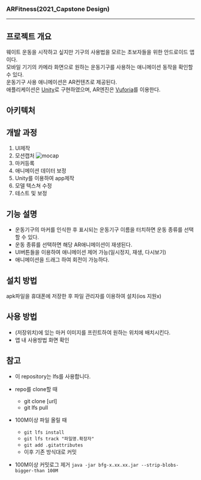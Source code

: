 ### ARFitness(2021_Capstone Design)
-----------------------
## 프로젝트 개요
웨이트 운동을 시작하고 싶지만 기구의 사용법을 모르는 초보자들을 위한 안드로이드 앱이다.  
모바일 기기의 카메라 화면으로 원하는 운동기구를 사용하는 애니메이션 동작을 확인할 수 있다.  
운동기구 사용 애니메이션은 AR컨텐츠로 제공된다.  
애플리케이션은 [Unity](https://unity.com/kr)로 구현하였으며, AR엔진은 [Vuforia](https://developer.vuforia.com/)를 이용한다.  
## 아키텍처

## 개발 과정
1. UI제작
2. 모션캡처
![mocap](./img/screenshot.png)
3. 마커등록
4. 애니메이션 데이터 보정
5. Unity를 이용하여 app제작
6. 모델 텍스쳐 수정
7. 테스트 및 보정
## 기능 설명
- 운동기구의 마커를 인식한 후 표시되는 운동기구 이름을 터치하면 운동 종류를 선택할 수 있다.
- 운동 종류를 선택하면 해당 AR애니메이션이 재생된다.
- UI버튼들을 이용하여 애니메이션 제어 가능(일시정지, 재생, 다시보기)  
- 애니메이션을 드래그 하여 회전이 가능하다.

## 설치 방법
apk파일을 휴대폰에 저장한 후 파일 관리자를 이용하여 설치(ios 지원x)

## 사용 방법
- (저장위치)에 있는 마커 이미지를 프린트하여 원하는 위치에 배치시킨다.
- 앱 내 사용방법 화면 확인

## 참고
- 이 repository는 lfs를 사용합니다.
- repo를 clone할 때
  - git clone [url]
  - git lfs pull
- 100M이상 파일 올릴 때  
  - `git lfs install`  
  - `git lfs track "파일명.확장자"`  
  - `git add .gitattributes`  
  - 이후 기존 방식대로 커밋  

- 100M이상 커밋로그 제거
`java -jar bfg-x.xx.xx.jar --strip-blobs-bigger-than 100M`
